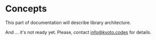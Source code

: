 
# Concepts

This part of documentation will describe library architecture.

And ... it's not ready yet. Please, contact [info@kyoto.codes](mailto:info@kyoto.codes) for details.
